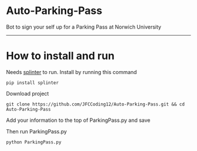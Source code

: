 # Auto-Parking-Pass
Bot to sign your self up for a Parking Pass at Norwich University
__________________________________________________________________
# How to install and run
Needs [splinter][1] to run. Install by running this command
```
pip install splinter
```

Download project
```
git clone https://github.com/JFCCoding12/Auto-Parking-Pass.git && cd Auto-Parking-Pass
```
Add your information to the top of ParkingPass.py and save 

Then run ParkingPass.py
```
python ParkingPass.py
```
[1]:https://github.com/cobrateam/splinter
